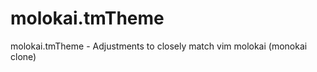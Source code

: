 molokai.tmTheme
===============

molokai.tmTheme - Adjustments to closely match vim molokai (monokai clone)